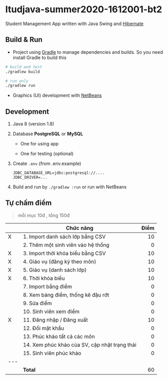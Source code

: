 # ltudjava-summer2020-1612001-bt2
Student Management App written with Java Swing and [Hibernate](https://hibernate.org/orm/)

## Build & Run

- Project using [Gradle](https://gradle.org/) to manage dependencies and builds. So you need install Gradle to build this

```bash
# build and test
./gradlew build

# run only
./gradlew run
```

- Graphics (UI) development with [NetBeans](https://netbeans.org/)

## Development

1. Java 8 (version 1.8)

2. Database **PostgreSQL** or **MySQL**
    
    + One for using app
    
    + One for testing (optional)
    
3. Create `.env` (from .env.example)

    ```dotenv
    JDBC_DATABASE_URL=jdbc:postgresql://....
    JDBC_DRIVER=...
    ```
    
4. Build and run by `./gradlew :run` or run with NetBeans

## Tự chấm điểm

> mỗi mục 10đ , tổng 150đ

|   | Chức năng                                 | Điểm
|---|---|---:|
|X  | 1. Import danh sách lớp bằng CSV          | 10
|   | 2. Thêm một sinh viên vào hệ thống        | 0
|X  | 3. Import thời khóa biểu bằng CSV         | 10
|X  | 4. Giáo vụ (đăng ký theo môn)             | 10
|X  | 5. Giáo vụ (danh sách lớp)                | 10
|X  | 6. Thời khóa biểu                         | 10
|   | 7. Import bẳng điểm                       | 0
|   | 8. Xem bảng điểm, thống kê đậu rớt        | 0
|   | 9. Sửa điểm                               | 0
|   | 10. Sinh viên xem điểm                    | 0
|X  | 11. Đăng nhập / Đăng xuất                 | 10
|   | 12. Đổi mật khẩu                          | 0
|   | 13. Phúc khảo tất cả các môn              | 0
|   | 14. Xem phúc khảo của SV, cập nhật trạng thái | 0
|   | 15. Sinh viên phúc khảo                   | 0
|---|
|   |   **Total**| 60 
